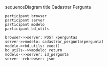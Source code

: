 sequenceDiagram
    title Cadastrar Pergunta

    participant browser
    participant server
    participant modelo
    participant bd_utils

    browser->>server: POST /perguntas
    server->>modelo: cadastrar_pergunta(pergunta)
    modelo->>bd_utils: exec()
    bd_utils-->>modelo: return
    modelo-->>server: id_pergunta
    server-->>browser: json

